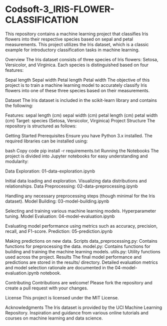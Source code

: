 # Codsoft-3_IRIS-FLOWER-CLASSIFICATION
This repository contains a machine learning project that classifies Iris flowers into their respective species based on sepal and petal measurements. This project utilizes the Iris dataset, which is a classic example for introductory classification tasks in machine learning.

Overview
The Iris dataset consists of three species of Iris flowers: Setosa, Versicolor, and Virginica. Each species is distinguished based on four features:

Sepal length
Sepal width
Petal length
Petal width
The objective of this project is to train a machine learning model to accurately classify Iris flowers into one of these three species based on their measurements.

Dataset
The Iris dataset is included in the scikit-learn library and contains the following:

Features:
sepal length (cm)
sepal width (cm)
petal length (cm)
petal width (cm)
Target:
species (Setosa, Versicolor, Virginica)
Project Structure
The repository is structured as follows:


Getting Started
Prerequisites
Ensure you have Python 3.x installed. The required libraries can be installed using:

bash
Copy code
pip install -r requirements.txt
Running the Notebooks
The project is divided into Jupyter notebooks for easy understanding and modularity:

Data Exploration: 01-data-exploration.ipynb

Initial data loading and exploration.
Visualizing data distributions and relationships.
Data Preprocessing: 02-data-preprocessing.ipynb

Handling any necessary preprocessing steps (though minimal for the Iris dataset).
Model Building: 03-model-building.ipynb

Selecting and training various machine learning models.
Hyperparameter tuning.
Model Evaluation: 04-model-evaluation.ipynb

Evaluating model performance using metrics such as accuracy, precision, recall, and F1-score.
Prediction: 05-prediction.ipynb

Making predictions on new data.
Scripts
data_preprocessing.py: Contains functions for preprocessing the data.
model.py: Contains functions for building and training the machine learning models.
utils.py: Utility functions used across the project.
Results
The final model performance and predictions are stored in the results/ directory. Detailed evaluation metrics and model selection rationale are documented in the 04-model-evaluation.ipynb notebook.

Contributing
Contributions are welcome! Please fork the repository and create a pull request with your changes.

License
This project is licensed under the MIT License.

Acknowledgments
The Iris dataset is provided by the UCI Machine Learning Repository.
Inspiration and guidance from various online tutorials and courses on machine learning and data science.
